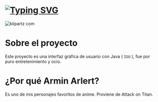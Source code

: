 # [![Typing SVG](https://readme-typing-svg.herokuapp.com?font=lucida+sans&color=E0E6F7&size=26&lines=ARMIN+ARLERT)](https://git.io/typing-svg)
![klipartz com](https://user-images.githubusercontent.com/83146564/133360078-300e11a9-45a9-47de-b4f3-72dca80b5c3b.png)

# Sobre el proyecto
Este proyecto es una interfaz gráfica de usuario con Java ( `IGU` ), fue por puro entretenimiento y ocio.

# ¿Por qué Armin Arlert?
Es uno de mis personajes favoritos de anime. Proviene de Attack on Titan. 
